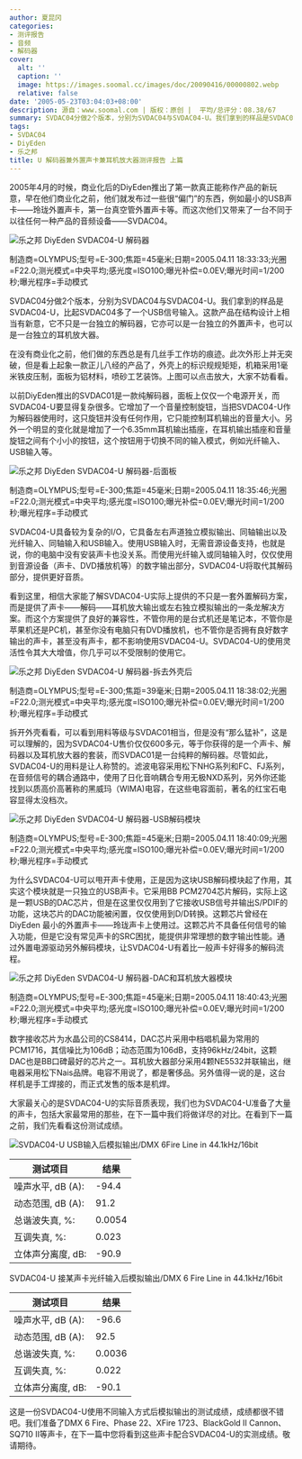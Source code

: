 ```yaml
---
author: 夏昆冈
categories:
- 测评报告
- 音频
- 解码器
cover:
  alt: ''
  caption: ''
  image: https://images.soomal.cc/images/doc/20090416/00000802.webp
  relative: false
date: '2005-05-23T03:04:03+08:00'
description: 源自：www.soomal.com | 版权：原创 |  平均/总评分：08.38/67
summary: SVDAC04分做2个版本，分别为SVDAC04与SVDAC04-U。我们拿到的样品是SVDAC04-U，比起SVDAC04多了一个USB信号输入。这款产品在结构设计上相当有新意，它不只是一台独立的解码器，它亦可以是一台独立的外置声卡，也可以是一台独立的耳机放大器。
tags:
- SVDAC04
- DiyEden
- 乐之邦
title: U 解码器兼外置声卡兼耳机放大器测评报告 上篇
---
```


2005年4月的时候，商业化后的DiyEden推出了第一款真正能称作产品的新玩意，早在他们商业化之前，他们就发布过一些很“偏门”的东西，例如最小的USB声卡――玲珑外置声卡，第一台真空管外置声卡等。而这次他们又带来了一台不同于以往任何一种产品的音频设备――SVDAC04。



![乐之邦 DiyEden SVDAC04-U 解码器](https://images.soomal.cc/images/doc/20090416/00000802.webp)

制造商=OLYMPUS;型号=E-300;焦距=45毫米;日期=2005.04.11 18:33:33;光圈=F22.0;测光模式=中央平均;感光度=ISO100;曝光补偿=0.0EV;曝光时间=1/200秒;曝光程序=手动模式



SVDAC04分做2个版本，分别为SVDAC04与SVDAC04-U。我们拿到的样品是SVDAC04-U，比起SVDAC04多了一个USB信号输入。这款产品在结构设计上相当有新意，它不只是一台独立的解码器，它亦可以是一台独立的外置声卡，也可以是一台独立的耳机放大器。

在没有商业化之前，他们做的东西总是有几丝手工作坊的痕迹。此次外形上并无突破，但是看上起象一款正儿八经的产品了，外壳上的标识规规矩矩，机箱采用1毫米铁皮压制，面板为铝材料，喷砂工艺装饰。上图可以点击放大，大家不妨看看。

以前DiyEden推出的SVDAC01是一款纯解码器，面板上仅仅一个电源开关，而SVDAC04-U要显得复杂很多。它增加了一个音量控制旋钮，当把SVDAC04-U作为解码器使用时，这只旋钮并没有任何作用，它只能控制耳机输出的音量大小。另外一个明显的变化就是增加了一个6.35mm耳机输出插座，在耳机输出插座和音量旋钮之间有个小小的按钮，这个按钮用于切换不同的输入模式，例如光纤输入、USB输入等。

![乐之邦 DiyEden SVDAC04-U 解码器-后面板](https://images.soomal.cc/images/doc/20090416/00000805.webp)

制造商=OLYMPUS;型号=E-300;焦距=45毫米;日期=2005.04.11 18:35:46;光圈=F22.0;测光模式=中央平均;感光度=ISO100;曝光补偿=0.0EV;曝光时间=1/200秒;曝光程序=手动模式



SVDAC04-U具备较为复杂的I/O，它具备左右声道独立模拟输出、同轴输出以及光纤输入、同轴输入和USB输入。使用USB输入时，无需音源设备支持，也就是说，你的电脑中没有安装声卡也没关系。而使用光纤输入或同轴输入时，仅仅使用到音源设备（声卡、DVD播放机等）的数字输出部分，SVDAC04-U将取代其解码部分，提供更好音质。

看到这里，相信大家能了解SVDAC04-U实际上提供的不只是一套外置解码方案，而是提供了声卡――解码――耳机放大输出或左右独立模拟输出的一条龙解决方案。而这个方案提供了良好的兼容性，不管你用的是台式机还是笔记本，不管你是苹果机还是PC机，甚至你没有电脑只有DVD播放机，也不管你是否拥有良好数字输出的声卡，甚至没有声卡，都不影响使用SVDAC04-U。SVDAC04-U的使用灵活性令其大大增值，你几乎可以不受限制的使用它。



![乐之邦 DiyEden SVDAC04-U 解码器-拆去外壳后](https://images.soomal.cc/images/doc/20090416/00000806.webp)

制造商=OLYMPUS;型号=E-300;焦距=39毫米;日期=2005.04.11 18:38:02;光圈=F22.0;测光模式=中央平均;感光度=ISO100;曝光补偿=0.0EV;曝光时间=1/200秒;曝光程序=手动模式



拆开外壳看看，可以看到用料等级与SVDAC01相当，但是没有“那么猛补”，这是可以理解的，因为SVDAC04-U售价仅仅600多元，等于你获得的是一个声卡、解码器以及耳机放大器的套装，而SVDAC01是一台纯粹的解码器。尽管如此，SVDAC04-U的用料是让人称赞的。滤波电容采用松下NHG系列和FC、FJ系列，在音频信号的耦合通路中，使用了日化音响耦合专用无极NXD系列，另外你还能找到以质高价高著称的黑威玛（WIMA)电容，在这些电容面前，著名的红宝石电容显得太没档次。



![乐之邦 DiyEden SVDAC04-U 解码器-USB解码模块](https://images.soomal.cc/images/doc/20090416/00000807.webp)

制造商=OLYMPUS;型号=E-300;焦距=45毫米;日期=2005.04.11 18:40:09;光圈=F22.0;测光模式=中央平均;感光度=ISO100;曝光补偿=0.0EV;曝光时间=1/200秒;曝光程序=手动模式



为什么SVDAC04-U可以甩开声卡使用，正是因为这块USB解码模块起了作用，其实这个模块就是一只独立的USB声卡。它采用BB PCM2704芯片解码，实际上这是一颗USB的DAC芯片，但是在这里仅仅用到了它接收USB信号并输出S/PDIF的功能，这块芯片的DAC功能被闲置，仅仅使用到D/D转换。这颗芯片曾经在DiyEden 最小的外置声卡――玲珑声卡上使用过。这颗芯片不具备任何信号的输入功能，但是它没有常见声卡的SRC困扰，能提供非常理想的数字输出性能。通过外置电源驱动另外解码模块，让SVDAC04-U有着比一般声卡好得多的解码流程。



![乐之邦 DiyEden SVDAC04-U 解码器-DAC和耳机放大器模块](https://images.soomal.cc/images/doc/20090416/00000808.webp)

制造商=OLYMPUS;型号=E-300;焦距=45毫米;日期=2005.04.11 18:40:43;光圈=F22.0;测光模式=中央平均;感光度=ISO100;曝光补偿=0.0EV;曝光时间=1/200秒;曝光程序=手动模式



数字接收芯片为水晶公司的CS8414，DAC芯片采用中档唱机最为常用的PCM1716，其信噪比为106dB；动态范围为106dB，支持96kHz/24bit，这颗DAC也是BB口碑最好的芯片之一。耳机放大器部分采用4颗NE5532并联输出，继电器采用松下Nais品牌。电容不用说了，都是奢侈品。另外值得一说的是，这台样机是手工焊接的，而正式发售的版本是机焊。

大家最关心的是SVDAC04-U的实际音质表现，我们也为SVDAC04-U准备了大量的声卡，包括大家最常用的那些，在下一篇中我们将做详尽的对比。在看到下一篇之前，我们先看看这份测试成绩。

![SVDAC04-U USB输入后模拟输出/DMX 6Fire Line in 44.1kHz/16bit](https://images.soomal.cc/images/doc/20090416/00000831.webp)



| 测试项目 | 结果 |
| --- | --- |
| 噪声水平, dB (A): | -94.4 |
| 动态范围, dB (A): | 91.2 |
| 总谐波失真, %: | 0.0054 |
| 互调失真, %: | 0.023 |
| 立体声分离度, dB: | -90.9 |

SVDAC04-U 接某声卡光纤输入后模拟输出/DMX 6 Fire Line in 44.1kHz/16bit

| 测试项目 | 结果 |
| --- | --- |
| 噪声水平, dB (A): | -96.6 |
| 动态范围, dB (A): | 92.5 |
| 总谐波失真, %: | 0.0036 |
| 互调失真, %: | 0.022 |
| 立体声分离度, dB: | -90.1 |

这是一份SVDAC04-U使用不同输入方式后模拟输出的测试成绩，成绩都很不错吧。我们准备了DMX 6 Fire、Phase 22、XFire 1723、BlackGold II Cannon、SQ710 II等声卡，在下一篇中您将看到这些声卡配合SVDAC04-U的实测成绩。敬请期待。